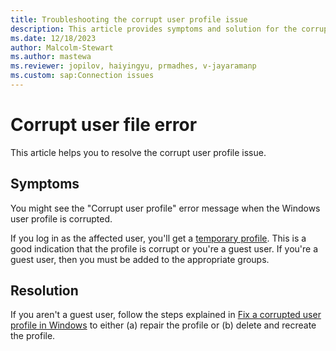 ```yaml
---
title: Troubleshooting the corrupt user profile issue 
description: This article provides symptoms and solution for the corrupt user profile issue.
ms.date: 12/18/2023
author: Malcolm-Stewart
ms.author: mastewa
ms.reviewer: jopilov, haiyingyu, prmadhes, v-jayaramanp
ms.custom: sap:Connection issues
---
```


# Corrupt user file error

This article helps you to resolve the corrupt user profile issue.

## Symptoms

You might see the "Corrupt user profile" error message when the Windows user profile is corrupted.

If you log in as the affected user, you'll get a [temporary profile](/windows/win32/shell/temporary-user-profiles). This is a good indication that the profile is corrupt or you're a guest user. If you're a guest user, then you must be added to the appropriate groups.

## Resolution

If you aren't a guest user, follow the steps explained in [Fix a corrupted user profile in Windows](https://support.microsoft.com/windows/fix-a-corrupted-user-profile-in-windows-1cf41c18-7ce3-12f9-8e1d-95896661c5c9) to either (a) repair the profile or (b) delete and recreate the profile.
